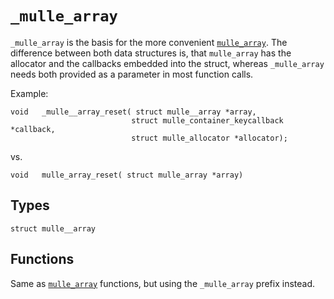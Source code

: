 # `_mulle_array`

`_mulle_array` is the basis for the more convenient [`mulle_array`](API_array.md). The difference between both data structures is, that `mulle_array` has the allocator and the callbacks embedded into the struct, whereas `_mulle_array` needs both provided as a parameter in most function calls.

Example:

```
void   _mulle__array_reset( struct mulle__array *array,
                           struct mulle_container_keycallback *callback,
                           struct mulle_allocator *allocator);
```

vs.

```
void   mulle_array_reset( struct mulle_array *array)
```

## Types

```
struct mulle__array
```


## Functions

Same as [`mulle_array`](API_array.md) functions, but using the `_mulle_array` prefix instead.



